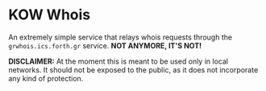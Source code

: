 # KOW Whois

An extremely simple service that relays whois requests through the `grwhois.ics.forth.gr` service. **NOT ANYMORE, IT'S NOT!**

**DISCLAIMER:** At the moment this is meant to be used only in local networks. It should not be exposed to the public, as it does not incorporate any kind of protection.
